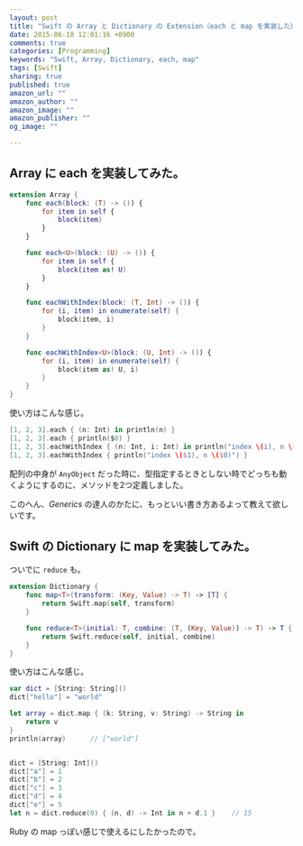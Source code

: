 ```yaml
---
layout: post
title: "Swift の Array と Dictionary の Extension（each と map を実装した）"
date: 2015-06-10 12:01:16 +0900
comments: true
categories: [Programming]
keywords: "Swift, Array, Dictionary, each, map"
tags: [Swift]
sharing: true
published: true
amazon_url: ""
amazon_author: ""
amazon_image: ""
amazon_publisher: ""
og_image: ""

---
```


## Array に each を実装してみた。

```swift
extension Array {
    func each(block: (T) -> ()) {
        for item in self {
            block(item)
        }
    }

    func each<U>(block: (U) -> ()) {
        for item in self {
            block(item as! U)
        }
    }

    func eachWithIndex(block: (T, Int) -> ()) {
        for (i, item) in enumerate(self) {
            block(item, i)
        }
    }

    func eachWithIndex<U>(block: (U, Int) -> ()) {
        for (i, item) in enumerate(self) {
            block(item as! U, i)
        }
    }
}
```

使い方はこんな感じ。

```swift
[1, 2, 3].each { (n: Int) in println(n) }
[1, 2, 3].each { println($0) }
[1, 2, 3].eachWithIndex { (n: Int, i: Int) in println("index \(i), n \(n)") }
[1, 2, 3].eachWithIndex { println("index \($1), n \($0)") }
```

配列の中身が `AnyObject` だった時に、型指定するときとしない時でどっちも動くようにするのに、メソッドを2つ定義しました。

このへん、*Generics* の達人のかたに、もっといい書き方あるよって教えて欲しいです。


## Swift の Dictionary に map を実装してみた。

ついでに `reduce` も。

```swift
extension Dictionary {
    func map<T>(transform: (Key, Value) -> T) -> [T] {
        return Swift.map(self, transform)
    }

    func reduce<T>(initial: T, combine: (T, (Key, Value)) -> T) -> T {
        return Swift.reduce(self, initial, combine)
    }
}
```

使い方はこんな感じ。

```swift
var dict = [String: String]()
dict["hello"] = "world"

let array = dict.map { (k: String, v: String) -> String in
    return v
}
println(array)      // ["world"]


dict = [String: Int]()
dict["a"] = 1
dict["b"] = 2
dict["c"] = 3
dict["d"] = 4
dict["e"] = 5
let n = dict.reduce(0) { (n, d) -> Int in n + d.1 }    // 15
```

Ruby の map っぽい感じで使えるにしたかったので。
